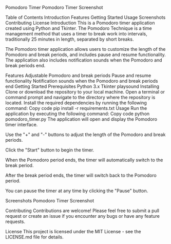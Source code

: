 Pomodoro Timer
Pomodoro Timer Screenshot

Table of Contents
Introduction
Features
Getting Started
Usage
Screenshots
Contributing
License
Introduction
This is a Pomodoro timer application created using Python and Tkinter. The Pomodoro Technique is a time management method that uses a timer to break work into intervals, traditionally 25 minutes in length, separated by short breaks.

The Pomodoro timer application allows users to customize the length of the Pomodoro and break periods, and includes pause and resume functionality. The application also includes notification sounds when the Pomodoro and break periods end.

Features
Adjustable Pomodoro and break periods
Pause and resume functionality
Notification sounds when the Pomodoro and break periods end
Getting Started
Prerequisites
Python 3.x
Tkinter
playsound
Installing
Clone or download the repository to your local machine.
Open a terminal or command prompt and navigate to the directory where the repository is located.
Install the required dependencies by running the following command:
Copy code
pip install -r requirements.txt
Usage
Run the application by executing the following command:
Copy code
python pomodoro_timer.py
The application will open and display the Pomodoro timer interface.

Use the "+" and "-" buttons to adjust the length of the Pomodoro and break periods.

Click the "Start" button to begin the timer.

When the Pomodoro period ends, the timer will automatically switch to the break period.

After the break period ends, the timer will switch back to the Pomodoro period.

You can pause the timer at any time by clicking the "Pause" button.

Screenshots
Pomodoro Timer Screenshot

Contributing
Contributions are welcome! Please feel free to submit a pull request or create an issue if you encounter any bugs or have any feature requests.

License
This project is licensed under the MIT License - see the LICENSE.md file for details.
